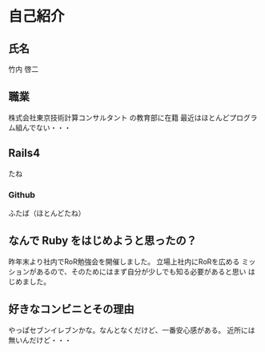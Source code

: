 # 自己紹介
## 氏名
竹内 啓二

## 職業
株式会社東京技術計算コンサルタント の教育部に在籍
最近はほとんどプログラム組んでない・・・

## Rails4
たね

### Github
ふたば（ほとんどたね）

## なんで Ruby をはじめようと思ったの？
昨年末より社内でRoR勉強会を開催しました。 立場上社内にRoRを広める
ミッションがあるので、そのためにはまず自分が少しでも知る必要があると思い
はじめました。

## 好きなコンビニとその理由
やっぱセブンイレブンかな。なんとなくだけど、一番安心感がある。
近所には無いんだけど・・・

